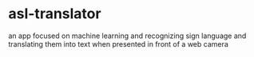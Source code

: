 # asl-translator
an app focused on machine learning and recognizing sign language and translating them into text when presented in front of a web camera
